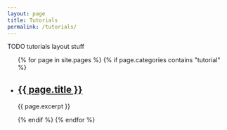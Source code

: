 ```yaml
---
layout: page
title: Tutorials
permalink: /tutorials/
---
```


TODO tutorials layout stuff

  <ul class="post-list">
    {% for page in site.pages %}
      {% if page.categories contains "tutorial" %}
      <li>
        <h2>
          <a class="post-link" href="{{ page.url }}">{{ page.title }}</a>
        </h2>
	<p> {{ page.excerpt }} </p>
      </li>
      {% endif %}
    {% endfor %}
  </ul>
